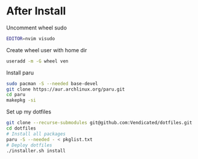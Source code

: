 # After Install

Uncomment wheel sudo

```bash
EDITOR=nvim visudo
```

Create wheel user with home dir

```bash
useradd -m -G wheel ven
```

Install paru

```bash
sudo pacman -S --needed base-devel
git clone https://aur.archlinux.org/paru.git
cd paru
makepkg -si
```

Set up my dotfiles

```bash
git clone --recurse-submodules git@github.com:Vendicated/dotfiles.git
cd dotfiles
# Install all packages
paru -S --needed - < pkglist.txt
# Deploy dotfiles
./installer.sh install
```
